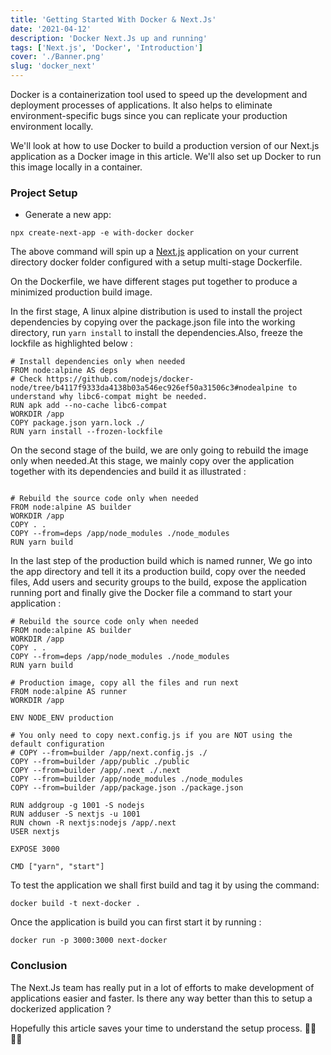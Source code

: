 ```yaml
---
title: 'Getting Started With Docker & Next.Js'
date: '2021-04-12'
description: 'Docker Next.Js up and running'
tags: ['Next.js', 'Docker', 'Introduction']
cover: './Banner.png'
slug: 'docker_next'
---
```


Docker is a containerization tool used to speed up the development and deployment processes of applications. It also helps to eliminate environment-specific bugs since you can replicate your production environment locally.

We'll look at how to use Docker to build a production version of our Next.js application as a Docker image in this article. We'll also set up Docker to run this image locally in a container.

### **Project Setup**

- Generate a new app:

```npx
npx create-next-app -e with-docker docker
```

The above command will spin up a [Next.js](https://nextjs.org) application on your current directory docker folder configured with a setup multi-stage Dockerfile.

On the Dockerfile, we have different stages put together to produce a minimized production build image.

In the first stage, A linux alpine distribution is used to install the project dependencies by copying over the package.json file into the working directory, run `yarn install` to install the dependencies.Also, freeze the lockfile as highlighted below :

```stage1
# Install dependencies only when needed
FROM node:alpine AS deps
# Check https://github.com/nodejs/docker-node/tree/b4117f9333da4138b03a546ec926ef50a31506c3#nodealpine to understand why libc6-compat might be needed.
RUN apk add --no-cache libc6-compat
WORKDIR /app
COPY package.json yarn.lock ./
RUN yarn install --frozen-lockfile
```

On the second stage of the build, we are only going to rebuild the image only when needed.At this stage, we mainly copy over the application together with its dependencies and build it as illustrated :

```stage2

# Rebuild the source code only when needed
FROM node:alpine AS builder
WORKDIR /app
COPY . .
COPY --from=deps /app/node_modules ./node_modules
RUN yarn build
```

In the last step of the production build which is named runner, We go into the app directory and tell it its a production build, copy over the needed files, Add users and security groups to the build, expose the application running port and finally give the Docker file a command to start your application :

```Final_build
# Rebuild the source code only when needed
FROM node:alpine AS builder
WORKDIR /app
COPY . .
COPY --from=deps /app/node_modules ./node_modules
RUN yarn build

# Production image, copy all the files and run next
FROM node:alpine AS runner
WORKDIR /app

ENV NODE_ENV production

# You only need to copy next.config.js if you are NOT using the default configuration
# COPY --from=builder /app/next.config.js ./
COPY --from=builder /app/public ./public
COPY --from=builder /app/.next ./.next
COPY --from=builder /app/node_modules ./node_modules
COPY --from=builder /app/package.json ./package.json

RUN addgroup -g 1001 -S nodejs
RUN adduser -S nextjs -u 1001
RUN chown -R nextjs:nodejs /app/.next
USER nextjs

EXPOSE 3000

CMD ["yarn", "start"]

```

To test the application we shall first build and tag it by using the command:

```docker_build
docker build -t next-docker .
```

Once the application is build you can first start it by running :

```start_command
docker run -p 3000:3000 next-docker
```

### **Conclusion**

The Next.Js team has really put in a lot of efforts to make development of applications easier and faster. Is there any way better than this to setup a dockerized application ?

Hopefully this article saves your time to understand the setup process. 👋🏽👋🏽
